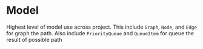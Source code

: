 # Model

Highest level of model use across project. This include `Graph`, `Node`, and `Edge` for graph the path. Also include `PriorityQueue` and `QueueItem` for queue the result of possible path